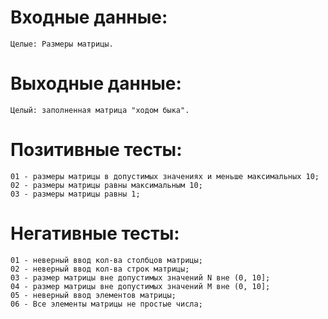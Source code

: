 #  Входные данные:

```
Целые: Размеры матрицы.
```

#  Выходные данные:

```
Целый: заполненная матрица "ходом быка".
```

#  Позитивные тесты:

```
01 - размеры матрицы в допустимых значениях и меньше максимальных 10;
02 - размеры матрицы равны максимальным 10;
03 - размеры матрицы равны 1;
```

#  Негативные тесты:

```
01 - неверный ввод кол-ва столбцов матрицы;
02 - неверный ввод кол-ва строк матрицы;
03 - размер матрицы вне допустимых значений N вне (0, 10];
04 - размер матрицы вне допустимых значений M вне (0, 10];
05 - неверный ввод элементов матрицы;
06 - Все элементы матрицы не простые числа;
```